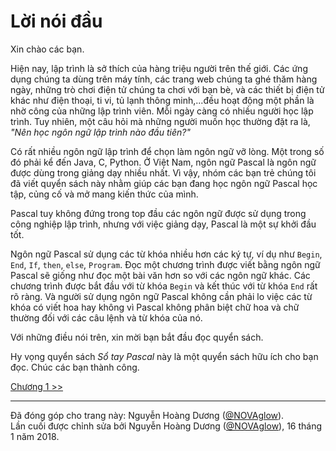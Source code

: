 # Lời nói đầu
Xin chào các bạn.

Hiện nay, lập trình là sở thích của hàng triệu người trên thế giới. Các ứng dụng chúng ta dùng trên máy tính, các trang web chúng ta ghé thăm hàng ngày, những trò chơi điện tử chúng ta chơi với bạn bè, và các thiết bị điện tử khác như điện thoại, ti vi, tủ lạnh thông minh,...đều hoạt động một phần là nhờ công của những lập trình viên. Mỗi ngày càng có nhiều người học lập trình. Tuy nhiên, một câu hỏi mà những người muốn học thường đặt ra là, _"Nên học ngôn ngữ lập trình nào đầu tiên?"_

Có rất nhiều ngôn ngữ lập trình để chọn làm ngôn ngữ vỡ lòng. Một trong số đó phải kể đến Java, C, Python. Ở Việt Nam, ngôn ngữ Pascal là ngôn ngữ được dùng trong giảng dạy nhiều nhất. Vì vậy, nhóm các bạn trẻ chúng tôi đã viết quyển sách này nhằm giúp các bạn đang học ngôn ngữ Pascal học tập, củng cố và mở mang kiến thức của mình.

Pascal tuy không đứng trong top đầu các ngôn ngữ được sử dụng trong công nghiệp lập trình, nhưng với việc giảng dạy, Pascal là một sự khởi đầu tốt.

Ngôn ngữ Pascal sử dụng các từ khóa nhiều hơn các ký tự, ví dụ như `Begin`, `End`, `If`, `then`, `else`, `Program`. Đọc một chương trình được viết bằng ngôn ngữ Pascal sẽ giống như đọc một bài văn hơn so với các ngôn ngữ khác. Các chương trình được bắt đầu với từ khóa `Begin` và kết thúc với từ khóa `End` rất rõ ràng. Và người sử dụng ngôn ngữ Pascal không cần phải lo việc các từ khóa có viết hoa hay không vì Pascal không phân biệt chữ hoa và chữ thường đối với các câu lệnh và từ khóa của nó.

Với những điều nói trên, xin mời bạn bắt đầu đọc quyển sách.

Hy vọng quyển sách _Sổ tay Pascal_ này là một quyển sách hữu ích cho bạn đọc. Chúc các bạn thành công.

[Chương 1 >>](chapter1.md)
<br/>

- - -
Đã đóng góp cho trang này: Nguyễn Hoàng Dương ([@NOVAglow](https:/github.com/NOVAglow)).  
Lần cuối được chỉnh sửa bởi Nguyễn Hoàng Dương ([@NOVAglow](https:/github.com/NOVAglow)), 16 tháng 1 năm 2018.
